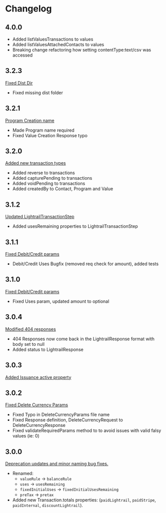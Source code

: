# Changelog

## 4.0.0
- Added listValuesTransactions to values
- Added listValuesAttachedContacts to values
- Breaking change refactoring how setting contentType:text/csv was accessed

## 3.2.3
[Fixed Dist Dir](https://github.com/Giftbit/lightrail-client-javascript/pull/32)
 - Fixed missing dist folder

## 3.2.1
[Program Creation name](https://github.com/Giftbit/lightrail-client-javascript/pull/31)
 - Made Program name required
 - Fixed Value Creation Response typo
 
## 3.2.0
[Added new transaction types](https://github.com/Giftbit/lightrail-client-javascript/pull/30)
 - Added reverse to transactions
 - Added capturePending to transactions
 - Added voidPending to transactions 
 - Added createdBy to Contact, Program and Value

## 3.1.2
[Updated LightrailTransactionStep](https://github.com/Giftbit/lightrail-client-javascript/pull/29)
 - Added usesRemaining properties to LightrailTransactionStep

## 3.1.1
[Fixed Debit/Credit params](https://github.com/Giftbit/lightrail-client-javascript/pull/28)
 - Debit/Credit Uses Bugfix (removed req check for amount), added tests

## 3.1.0
[Fixed Debit/Credit params](https://github.com/Giftbit/lightrail-client-javascript/pull/27)
 - Fixed Uses param, updated amount to optional

## 3.0.4
[Modified 404 responses](https://github.com/Giftbit/lightrail-client-javascript/pull/26)
 - 404 Responses now come back in the LightrailResponse format with body set to null
 - Added status to LightrailResponse

## 3.0.3
[Added Issuance active property](https://github.com/Giftbit/lightrail-client-javascript/pull/25)

## 3.0.2
[Fixed Delete Currency Params](https://github.com/Giftbit/lightrail-client-javascript/pull/24)
 - Fixed Typo in DeleteCurrencyParams file name
 - Fixed Response definition, DeleteCurrencyRequest to DeleteCurrencyResponse
 - Fixed validateRequiredParams method to to avoid issues with valid falsy values (ie: 0)

## 3.0.0
[Deprecation updates and minor naming bug fixes.](https://github.com/Giftbit/lightrail-client-javascript/pull/22) 
- Renamed:
    - `valueRule` -> `balanceRule`
    - `uses` -> `usesRemaining`
    - `fixedInitialUses` -> `fixedInitialUsesRemaining`
    - `preTax` -> `pretax`
- Added new Transaction.totals properties: (`paidLightrail`, `paidStripe`, `paidInternal`, `discountLightrail`). 
